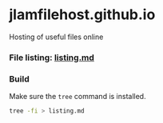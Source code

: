 # jlamfilehost.github.io
Hosting of useful files online

### File listing: [listing.md][listing]

### Build

Make sure the `tree` command is installed.

```bash
tree -fi > listing.md
```

[listing]: ./listing.md
